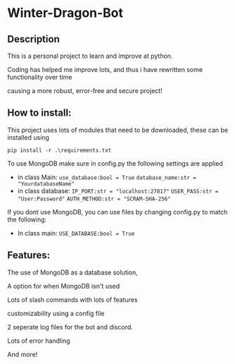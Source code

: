 # Winter-Dragon-Bot

## Description

This is a personal project to learn and improve at python.

Coding has helped me improve lots, and thus i have rewritten some functionality over time

causing a more robust, error-free and secure project!

## How to install:

This project uses lots of modules that need to be downloaded, these can be installed using

 `pip install -r .\requirements.txt`

To use MongoDB make sure in config.py the following settings are applied

* in class Main:
  `use_database:bool = True`
  `database_name:str = "YourdatabaseName"`
* in class database:
  `IP_PORT:str = "localhost:27017"`
  `USER_PASS:str = "User:Password"`
  `AUTH_METHOD:str = "SCRAM-SHA-256"`

If you dont use MongoDB, you can use files by changing config.py to match the following:

* In class main:
  ``USE_DATABASE:bool = True``

## Features:

The use of MongoDB as a database solution,

A option for when MongoDB isn't used

Lots of slash commands with lots of features

customizability using a config file

2 seperate log files for the bot and discord.

Lots of error handling

And more!
